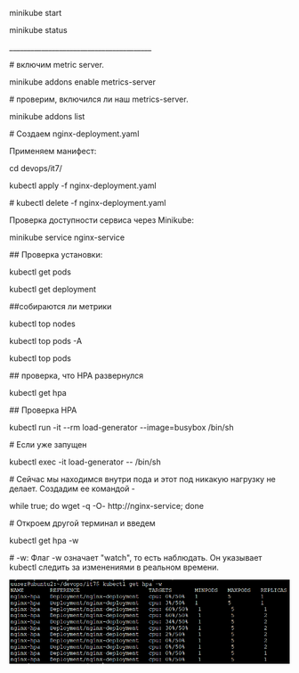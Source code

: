 ﻿minikube start

minikube status

\_\_\_\_\_\_\_\_\_\_\_\_\_\_\_\_\_\_\_\_\_\_\_\_\_\_\_\_\_\_\_\_\_\_\_\_\_\_\_\_

\# включим metric server. 

minikube addons enable metrics-server

\# проверим, включился ли наш metrics-server. 

minikube addons list

\# Создаем nginx-deployment.yaml 

Применяем манифест:

cd devops/it7/

kubectl apply -f nginx-deployment.yaml

\# kubectl delete -f nginx-deployment.yaml

Проверка доступности сервиса через Minikube:

minikube service nginx-service

\## Проверка установки:

kubectl get pods 

kubectl get deployment

##собираются ли метрики

kubectl top nodes

kubectl top pods -A

kubectl top pods

\## проверка, что HPA развернулся

kubectl get hpa

\## Проверка HPA

kubectl run -it --rm load-generator --image=busybox /bin/sh

\# Если уже запущен

kubectl exec -it load-generator -- /bin/sh

\# Сейчас мы находимся внутри пода и этот под никакую нагрузку не делает. Создадим ее командой -

while true; do wget -q -O- http://nginx-service; done

\# Откроем другой терминал и введем 

kubectl get hpa -w

\# -w: Флаг -w означает "watch", то есть наблюдать. Он указывает kubectl следить за изменениями в реальном времени. 

![](Aspose.Words.cc9145db-a46d-429d-9be9-68382e941dee.001.png)
